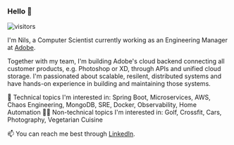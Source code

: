 ### Hello 👋

![visitors](https://visitor-badge.laobi.icu/badge?page_id=nilstgmd.nilstgmd)

I'm Nils, a Computer Scientist currently working as an Engineering Manager at [Adobe](https://github.com/adobe).

Together with my team, I'm building Adobe's cloud backend connecting all customer products, e.g. Photoshop or XD, through APIs and unified cloud storage. I'm passionated about scalable, resilent, distributed systems and have hands-on experience in building and maintaining those systems.

👾 Technical topics I'm interested in: Spring Boot, Microservices, AWS, Chaos Engineering, MongoDB, SRE, Docker, Observability, Home Automation
✌🏽 Non-technical topics I'm interested in: Golf, Crossfit, Cars, Photography, Vegetarian Cuisine

📫  You can reach me best through [LinkedIn](https://www.linkedin.com/in/nils-meder/).
